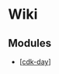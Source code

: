 Wiki
===

Modules
---

- [[cdk-day]]

[//begin]: # "Autogenerated link references for markdown compatibility"
[cdk-day]: cdk-day/cdk-day.md "CDK Day"
[//end]: # "Autogenerated link references"